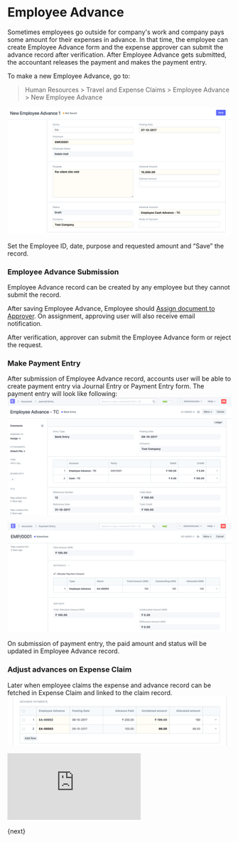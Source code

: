 <!-- add-breadcrumbs -->
# Employee Advance

Sometimes employees go outside for company's work and company pays some amount for their expenses in advance. In that time, the employee can create Employee Advance form and the expense approver can submit the advance record after verification. After Employee Advance gets submitted, the accountant releases the payment and makes the payment entry.

To make a new Employee Advance, go to:

> Human Resources > Travel and Expense Claims > Employee Advance > New Employee Advance

<img class="screenshot" alt="Expense Claim" src="../assets/employee_advance.png">

Set the Employee ID, date, purpose and requested amount and “Save” the record.

### Employee Advance Submission

Employee Advance record can be created by any employee but they cannot submit the record.

After saving Employee Advance, Employee should [Assign document to Approver](/dooks/collaboration/assignment.md). On assignment, approving user will also receive email notification.

After verification, approver can submit the Employee Advance form or reject the request.

### Make Payment Entry
After submission of Employee Advance record, accounts user will be able to create payment entry via Journal Entry or Payment Entry form.
The payment entry will look like following:
<img class="screenshot" alt="Employee Advance Payment via Journal Entry" src="../assets/employee_advance_journal_entry.png">

<img class="screenshot" alt="Employee Advance Payment via Payment Entry" src="../assets/employee_advance_payment_entry.png">

On submission of payment entry, the paid amount and status will be updated in Employee Advance record.

### Adjust advances on Expense Claim
Later when employee claims the expense and advance record can be fetched in Expense Claim and linked to the claim record.
<img class="screenshot" alt="Employee Advance Payment via Payment Entry" src="../assets/expense_claim_advances.png">

<div class="embed-container">
    <iframe src="https://www.youtube.com/embed/7NYZ6zcWZ-E?rel=0" frameborder="0" allow="autoplay; encrypted-media" allowfullscreen></iframe>
</div>

{next}
